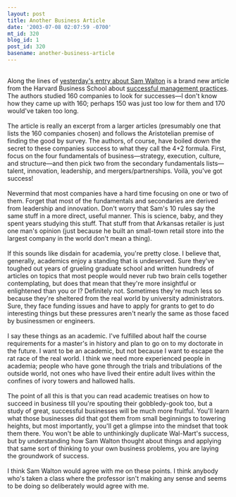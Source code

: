 ```yaml
---
layout: post
title: Another Business Article
date: '2003-07-08 02:07:59 -0700'
mt_id: 320
blog_id: 1
post_id: 320
basename: another-business-article
---
```

<br />Along the lines of <a href="2003_07_06_diamonds.cfm#105761566061906915">yesterday's entry about Sam Walton</a> is a brand new article from the Harvard Business School about <a href="http://hbswk.hbs.edu/pubitem.jhtml?id=3578&amp;t=strategy" title="Pronounced prak-ti-sees' if you're my boss's boss">successful management practices</a>. The authors studied 160 companies to look for successes&#x2014;I don't know how they came up with 160; perhaps 150 was just too low for them and 170 would've taken too long.<br /><br />The article is really an excerpt from a larger articles (presumably one that lists the 160 companies chosen) and follows the Aristotelian premise of finding the good by survey. The authors, of course, have boiled down the secret to these companies success to what they call the 4+2 formula. First, focus on the four fundamentals of business&#x2014;strategy, execution, culture, and structure&#x2014;and then pick two from the secondary fundamentals lists&#x2014;talent, innovation, leadership, and mergers/partnerships. Voil&#xE0;, you've got success!<br /><br />Nevermind that most companies have a hard time focusing on one or two of them. Forget that most of the fundamentals and secondaries are derived from leadership and innovation. Don't worry that Sam's 10 rules say the same stuff in a more direct, useful manner. This is science, baby, and they spent years studying this stuff. That stuff from that Arkansas retailer is just one man's opinion (just because he built an small-town retail store into the largest company in the world don't mean a thing).<br /><br />If this sounds like disdain for academia, you're pretty close. I believe that, generally, academics enjoy a standing that is undeserved. Sure they've toughed out years of grueling graduate school and written hundreds of articles on topics that most people would never rub two brain cells together contemplating, but does that mean that they're more insightful or enlightened than you or I? Definitely not. Sometimes they're much less so because they're sheltered from the real world by university administrators. Sure, they face funding issues and have to apply for grants to get to do interesting things but these pressures aren't nearly the same as those faced by businessmen or engineers.<br /><br />I say these things as an academic. I've fulfilled about half the course requirements for a master's in history and plan to go on to my doctorate in the future. I want to be an academic, but not because I want to escape the rat race of the real world. I think we need more experienced people in academia; people who have gone through the trials and tribulations of the outside world, not ones who have lived their entire adult lives within the confines of ivory towers and hallowed halls.<br /><br />The point of all this is that you can read academic treatises on how to succeed in business till you're spouting their gobbledy-gook too, but a study of great, successful businesses will be much more fruitful. You'll learn what those businesses did that got them from small beginnings to towering heights, but most importantly, you'll get a glimpse into the mindset that took them there. You won't be able to unthinkingly duplicate Wal-Mart's success, but by understanding how Sam Walton thought about things and applying that same sort of thinking to your own business problems, you are laying the groundwork of success.<br /><br />I think Sam Walton would agree with me on these points. I think anybody who's taken a class where the professor isn't making any sense and seems to be doing so deliberately would agree with me.<br /><br /><br />
